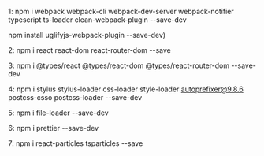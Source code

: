 1: npm i webpack webpack-cli webpack-dev-server webpack-notifier typescript ts-loader clean-webpack-plugin --save-dev


npm install uglifyjs-webpack-plugin --save-dev)


2: npm i react react-dom react-router-dom --save

3: npm i @types/react @types/react-dom @types/react-router-dom --save-dev

4: npm i stylus stylus-loader css-loader style-loader autoprefixer@9.8.6 postcss-csso postcss-loader --save-dev

5: npm i file-loader --save-dev

6: npm i prettier --save-dev

7: npm i react-particles tsparticles --save